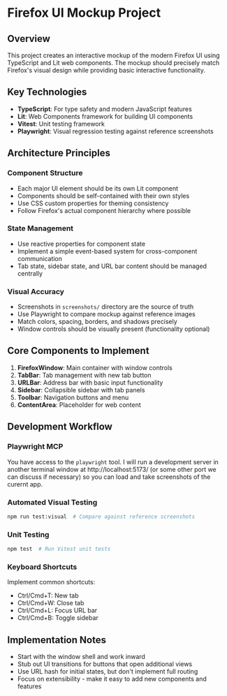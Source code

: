 # Firefox UI Mockup Project

## Overview
This project creates an interactive mockup of the modern Firefox UI using TypeScript and Lit web components. The mockup should precisely match Firefox's visual design while providing basic interactive functionality.

## Key Technologies
- **TypeScript**: For type safety and modern JavaScript features
- **Lit**: Web Components framework for building UI components
- **Vitest**: Unit testing framework
- **Playwright**: Visual regression testing against reference screenshots

## Architecture Principles

### Component Structure
- Each major UI element should be its own Lit component
- Components should be self-contained with their own styles
- Use CSS custom properties for theming consistency
- Follow Firefox's actual component hierarchy where possible

### State Management
- Use reactive properties for component state
- Implement a simple event-based system for cross-component communication
- Tab state, sidebar state, and URL bar content should be managed centrally

### Visual Accuracy
- Screenshots in `screenshots/` directory are the source of truth
- Use Playwright to compare mockup against reference images
- Match colors, spacing, borders, and shadows precisely
- Window controls should be visually present (functionality optional)

## Core Components to Implement

1. **FirefoxWindow**: Main container with window controls
2. **TabBar**: Tab management with new tab button
3. **URLBar**: Address bar with basic input functionality
4. **Sidebar**: Collapsible sidebar with tab panels
5. **Toolbar**: Navigation buttons and menu
6. **ContentArea**: Placeholder for web content

## Development Workflow

### Playwright MCP

You have access to the `playwright` tool. I will run a development server in another terminal window at http://localhost:5173/ (or some other port we can discuss if necessary) so you can load and take screenshots of the curernt app.

### Automated Visual Testing
```bash
npm run test:visual  # Compare against reference screenshots
```

### Unit Testing
```bash
npm test  # Run Vitest unit tests
```

### Keyboard Shortcuts
Implement common shortcuts:
- Ctrl/Cmd+T: New tab
- Ctrl/Cmd+W: Close tab
- Ctrl/Cmd+L: Focus URL bar
- Ctrl/Cmd+B: Toggle sidebar

## Implementation Notes
- Start with the window shell and work inward
- Stub out UI transitions for buttons that open additional views
- Use URL hash for initial states, but don't implement full routing
- Focus on extensibility - make it easy to add new components and features